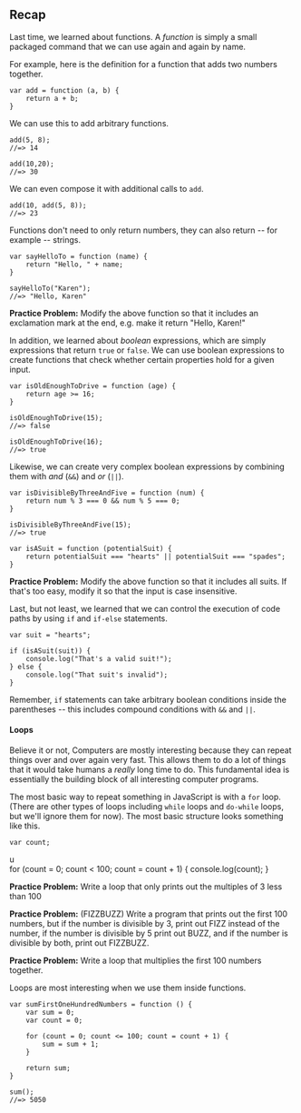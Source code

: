 ## Recap

Last time, we learned about functions. A _function_ is simply a small packaged command that we can use again and again by name.

For example, here is the definition for a function that adds two numbers together.

    var add = function (a, b) {
        return a + b;
    }

We can use this to add arbitrary functions.

    add(5, 8);
    //=> 14

    add(10,20);
    //=> 30

We can even compose it with additional calls to `add`.

    add(10, add(5, 8));
    //=> 23

Functions don't need to only return numbers, they can also return -- for example -- strings.

    var sayHelloTo = function (name) {
        return "Hello, " + name;
    }

    sayHelloTo("Karen");
    //=> "Hello, Karen"

**Practice Problem:** Modify the above function so that it includes an exclamation mark at the end, e.g. make it return "Hello, Karen!"

In addition, we learned about _boolean_ expressions, which are simply expressions that return `true` or `false`. We can use boolean expressions to create functions that check whether certain properties hold for a given input.

    var isOldEnoughToDrive = function (age) {
        return age >= 16;
    }

    isOldEnoughToDrive(15);
    //=> false

    isOldEnoughToDrive(16);
    //=> true

Likewise, we can create very complex boolean expressions by combining them with _and_ (`&&`) and _or_ (`||`).

    var isDivisibleByThreeAndFive = function (num) {
        return num % 3 === 0 && num % 5 === 0;
    }

    isDivisibleByThreeAndFive(15);
    //=> true

    var isASuit = function (potentialSuit) {
        return potentialSuit === "hearts" || potentialSuit === "spades";
    }

**Practice Problem:** Modify the above function so that it includes all suits. If that's too easy, modify it so that the input is case insensitive.

Last, but not least, we learned that we can control the execution of code paths by using `if` and `if-else` statements.

    var suit = "hearts";

    if (isASuit(suit)) {
        console.log("That's a valid suit!");
    } else {
        console.log("That suit's invalid");
    }


Remember, `if` statements can take arbitrary boolean conditions inside the parentheses -- this includes compound conditions with `&&` and `||`.

#### Loops

Believe it or not, Computers are mostly interesting because they can repeat things over and over again very fast. This allows them to do a lot of things that it would take humans a *really* long time to do. This fundamental idea is essentially the building block of all interesting computer programs.

The most basic way to repeat something in JavaScript is with a `for` loop. (There are other types of loops including `while` loops and `do-while` loops, but we'll ignore them for now). The most basic structure looks something like this.

    var count;
u    
    for (count = 0; count < 100; count = count + 1) {
        console.log(count);
    }

**Practice Problem:** Write a loop that only prints out the multiples of 3 less than 100

**Practice Problem:** (FIZZBUZZ) Write a program that prints out the first 100 numbers, but if the number is divisible by 3, print out FIZZ instead of the number, if the number is divisible by 5 print out BUZZ, and if the number is divisible by both, print out FIZZBUZZ.

**Practice Problem:** Write a loop that multiplies the first 100 numbers together.

Loops are most interesting when we use them inside functions.

    var sumFirstOneHundredNumbers = function () {
        var sum = 0;
        var count = 0;
    
        for (count = 0; count <= 100; count = count + 1) {
            sum = sum + 1;
        }
    
        return sum;
    }

    sum();
    //=> 5050

